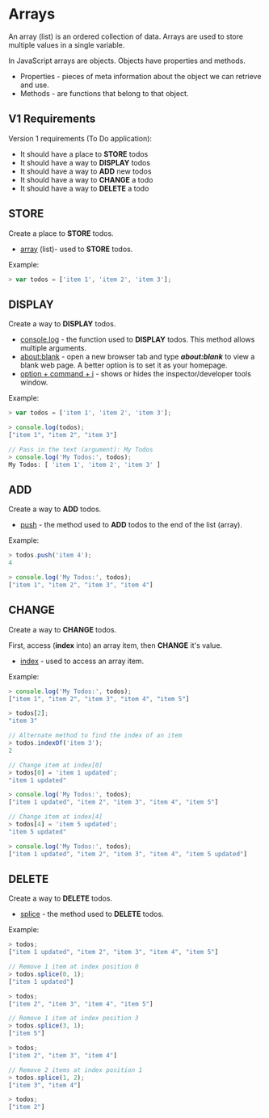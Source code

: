# Arrays
An array (list) is an ordered collection of data. Arrays are used to store multiple values in a single variable.  

In JavaScript arrays are objects. Objects have properties and methods.  
- Properties - pieces of meta information about the object we can retrieve and use.  
- Methods - are functions that belong to that object.  


## V1 Requirements
Version 1 requirements (To Do application):  

- It should have a place to **STORE** todos  
- It should have a way to **DISPLAY** todos  
- It should have a way to **ADD** new todos  
- It should have a way to **CHANGE** a todo  
- It should have a way to **DELETE** a todo  


## STORE
Create a place to **STORE** todos.  

- [array](https://developer.mozilla.org/en-US/docs/Web/JavaScript/Reference/Global_Objects/Array) (list)- used to **STORE** todos.   

Example:  
```javascript
> var todos = ['item 1', 'item 2', 'item 3'];
```


## DISPLAY
Create a way to **DISPLAY** todos.  

- [console.log](https://developer.mozilla.org/en-US/docs/Web/API/Console/log) - the function used to **DISPLAY** todos. This method allows multiple arguments.  
- [about:blank](https://www.lifewire.com/about-blank-4125143) - open a new browser tab and type ***about:blank*** to view a blank web page. A better option is to set it as your homepage.  
- [option + command + i](https://support.apple.com/en-us/HT201236) - shows or hides the inspector/developer tools window.  

Example:  
```javascript
> var todos = ['item 1', 'item 2', 'item 3'];

> console.log(todos);
["item 1", "item 2", "item 3"]

// Pass in the text (argument): My Todos
> console.log('My Todos:', todos);
My Todos: [ 'item 1', 'item 2', 'item 3' ]
```


## ADD
Create a way to **ADD** todos.  

- [push](https://developer.mozilla.org/en-US/docs/Web/JavaScript/Reference/Global_Objects/Array/push) - the method used to **ADD** todos to the end of the list (array).  

Example:  
```javascript
> todos.push('item 4');
4

> console.log('My Todos:', todos);
["item 1", "item 2", "item 3", "item 4"]
```


## CHANGE
Create a way to **CHANGE** todos.  

First, access (**index** into) an array item, then **CHANGE** it's value.  
- [index](https://developer.mozilla.org/en-US/docs/Web/JavaScript/Reference/Global_Objects/Array) - used to access an array item.  

Example:  
```javascript
> console.log('My Todos:', todos);
["item 1", "item 2", "item 3", "item 4", "item 5"]

> todos[2];
"item 3"

// Alternate method to find the index of an item
> todos.indexOf('item 3');
2

// Change item at index[0]
> todos[0] = 'item 1 updated';
"item 1 updated"

> console.log('My Todos:', todos);
["item 1 updated", "item 2", "item 3", "item 4", "item 5"]

// Change item at index[4]
> todos[4] = 'item 5 updated';
"item 5 updated"

> console.log('My Todos:', todos);
["item 1 updated", "item 2", "item 3", "item 4", "item 5 updated"]
```


## DELETE
Create a way to **DELETE** todos.  

- [splice](https://developer.mozilla.org/en-US/docs/Web/JavaScript/Reference/Global_Objects/Array/splice) - the method used to **DELETE** todos.  

Example:  
```javascript
> todos;
["item 1 updated", "item 2", "item 3", "item 4", "item 5"]

// Remove 1 item at index position 0
> todos.splice(0, 1);
["item 1 updated"]

> todos;
["item 2", "item 3", "item 4", "item 5"]

// Remove 1 item at index position 3
> todos.splice(3, 1);
["item 5"]

> todos;
["item 2", "item 3", "item 4"]

// Remove 2 items at index position 1
> todos.splice(1, 2);
["item 3", "item 4"]

> todos;
["item 2"]
```

